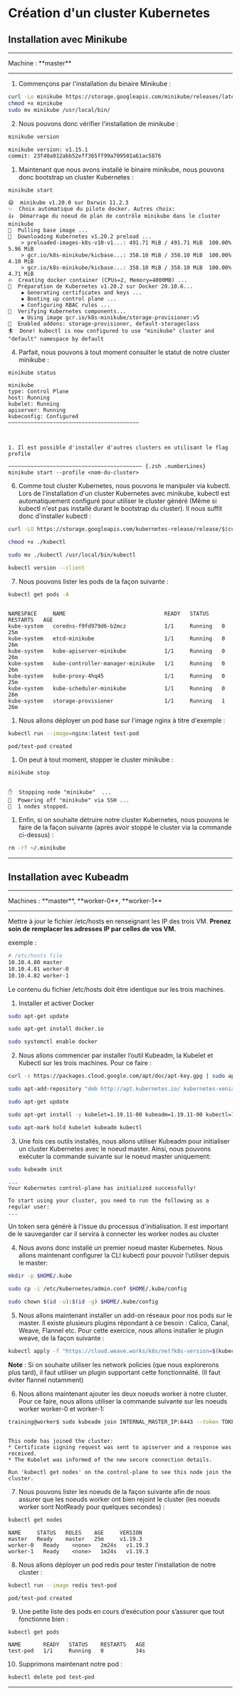 # Création d'un cluster Kubernetes

## Installation avec Minikube

<hr>
Machine : **master**
<hr>

1. Commençons par l'installation du binaire Minikube :

~~~~~~~~~~~~~~~~~~~~~~~~~~~~~~~~~~~~~~~~~~ {.zsh .numberLines}
curl -Lo minikube https://storage.googleapis.com/minikube/releases/latest/minikube-linux-amd64
chmod +x minikube
sudo mv minikube /usr/local/bin/
~~~~~~~~~~~~~~~~~~~~~~~~~~~~~~~~~~~~~~~~~~~~ 

2. Nous pouvons donc vérifier l'installation de minikube :

~~~~~~~~~~~~~~~~~~~~~~~~~~~~~~~~~~~~~~~~~~ {.zsh .numberLines}
minikube version

minikube version: v1.15.1
commit: 23f40a012abb52eff365ff99a709501a61ac5876
~~~~~~~~~~~~~~~~~~~~~~~~~~~~~~~~~~~~~~~~~~~~


1. Maintenant que nous avons installé le binaire minikube, nous pouvons donc bootstrap un cluster Kubernetes :

~~~~~~~~~~~~~~~~~~~~~~~~~~~~~~~~~~~~~~~~~~ {.zsh}
minikube start

😄  minikube v1.20.0 sur Darwin 11.2.3
✨  Choix automatique du pilote docker. Autres choix:
👍  Démarrage du noeud de plan de contrôle minikube dans le cluster minikube
🚜  Pulling base image ...
💾  Downloading Kubernetes v1.20.2 preload ...
    > preloaded-images-k8s-v10-v1...: 491.71 MiB / 491.71 MiB  100.00% 5.96 MiB
    > gcr.io/k8s-minikube/kicbase...: 358.10 MiB / 358.10 MiB  100.00% 4.10 MiB
    > gcr.io/k8s-minikube/kicbase...: 358.10 MiB / 358.10 MiB  100.00% 4.71 MiB
🔥  Creating docker container (CPUs=2, Memory=4000MB) ...
🐳  Préparation de Kubernetes v1.20.2 sur Docker 20.10.6...
    ▪ Generating certificates and keys ...
    ▪ Booting up control plane ...
    ▪ Configuring RBAC rules ...
🔎  Verifying Kubernetes components...
    ▪ Using image gcr.io/k8s-minikube/storage-provisioner:v5
🌟  Enabled addons: storage-provisioner, default-storageclass
🏄  Done! kubectl is now configured to use "minikube" cluster and "default" namespace by default

~~~~~~~~~~~~~~~~~~~~~~~~~~~~~~~~~~~~~~~~~~

4. Parfait, nous pouvons à tout moment consulter le statut de notre cluster minikube :

~~~~~~~~~~~~~~~~~~~~~~~~~~~~~~~~~~~~~~~~~~ {.zsh}
minikube status

minikube
type: Control Plane
host: Running
kubelet: Running
apiserver: Running
kubeconfig: Configured
~~~~~~~~~~~~~~~~~~~~~~~~~~~~~~~~~~~~~~~~~



1. Il est possible d'installer d'autres clusters en utilisant le flag profile

~~~~~~~~~~~~~~~~~~~~~~~~~~~~~~~~~~~~~~~~~~ {.zsh .numberLines}
minikube start --profile <nom-du-cluster>
~~~~~~~~~~~~~~~~~~~~~~~~~~~~~~~~~~~~~~~~~~


6. Comme tout cluster Kubernetes, nous pouvons le manipuler via kubectl. Lors de l'installation d'un cluster Kubernetes avec minikube, kubectl est automatiquement configuré pour utiliser le cluster généré (Même si kubectl n'est pas installé durant le bootstrap du cluster). Il nous suffit donc d'installer kubectl :

~~~~~~~~~~~~~~~~~~~~~~~~~~~~~~~~~~~~~~~~~~ {.zsh .numberLines}
curl -LO https://storage.googleapis.com/kubernetes-release/release/$(curl -s https://storage.googleapis.com/kubernetes-release/release/stable.txt)/bin/linux/amd64/kubectl

chmod +x ./kubectl

sudo mv ./kubectl /usr/local/bin/kubectl

kubectl version --client

~~~~~~~~~~~~~~~~~~~~~~~~~~~~~~~~~~~~~~~~~~

7. Nous pouvons lister les pods de la façon suivante :

~~~~~~~~~~~~~~~~~~~~~~~~~~~~~~~~~~~~~~~~~~ {.zsh .numberLines}
kubectl get pods -A
~~~~~~~~~~~~~~~~~~~~~~~~~~~~~~~~~~~~~~~~~~~~ 

~~~~~~~~~~~~~~~~~~~~~~~~~~~~~~~~~~~~~~~~~~ {.zsh}

NAMESPACE     NAME                               READY   STATUS    RESTARTS   AGE
kube-system   coredns-f9fd979d6-b2mcz            1/1     Running   0          25m
kube-system   etcd-minikube                      1/1     Running   0          26m
kube-system   kube-apiserver-minikube            1/1     Running   0          26m
kube-system   kube-controller-manager-minikube   1/1     Running   0          26m
kube-system   kube-proxy-4hq45                   1/1     Running   0          25m
kube-system   kube-scheduler-minikube            1/1     Running   0          26m
kube-system   storage-provisioner                1/1     Running   1          26m
~~~~~~~~~~~~~~~~~~~~~~~~~~~~~~~~~~~~~~~~~~~~ 

1. Nous allons déployer un pod base sur l'image nginx à titre d'exemple :

~~~~~~~~~~~~~~~~~~~~~~~~~~~~~~~~~~~~~~~~~~ {.zsh .numberLines}
kubectl run --image=nginx:latest test-pod
~~~~~~~~~~~~~~~~~~~~~~~~~~~~~~~~~~~~~~~~~~

~~~~~~~~~~~~~~~~~~~~~~~~~~~~~~~~~~~~~~~~~~ {.zsh}
pod/test-pod created
~~~~~~~~~~~~~~~~~~~~~~~~~~~~~~~~~~~~~~~~~~

1. On peut à tout moment, stopper le cluster minikube :

~~~~~~~~~~~~~~~~~~~~~~~~~~~~~~~~~~~~~~~~~~ {.zsh .numberLines}
minikube stop
~~~~~~~~~~~~~~~~~~~~~~~~~~~~~~~~~~~~~~~~~~

~~~~~~~~~~~~~~~~~~~~~~~~~~~~~~~~~~~~~~~~~~ {.zsh}

✋  Stopping node "minikube"  ...
🛑  Powering off "minikube" via SSH ...
🛑  1 nodes stopped.
~~~~~~~~~~~~~~~~~~~~~~~~~~~~~~~~~~~~~~~~~~

1. Enfin, si on souhaite détruire notre cluster Kubernetes, nous pouvons le faire de la façon suivante (après avoir stoppé le cluster via la commande ci-dessus) :

~~~~~~~~~~~~~~~~~~~~~~~~~~~~~~~~~~~~~~~~~~ {.zsh .numberLines}
rm -rf ~/.minikube

~~~~~~~~~~~~~~~~~~~~~~~~~~~~~~~~~~~~~~~~~~

<hr>

## Installation avec Kubeadm

<hr>
Machines : **master**, **worker-0**, **worker-1**
<hr>

Mettre à jour le fichier /etc/hosts en renseignant les IP des trois VM. **Prenez soin de remplacer les adresses IP par celles de vos VM.**

exemple :

~~~~~~~~~~~~~~~~~~~~~~~~~~~~~~~~~~~~~~~~~~ {.zsh .numberLines}
# /etc/hosts file
10.10.4.80 master
10.10.4.81 worker-0
10.10.4.82 worker-1
~~~~~~~~~~~~~~~~~~~~~~~~~~~~~~~~~~~~~~~~~~

Le contenu du fichier /etc/hosts doit être identique sur les trois machines.

1. Installer et activer Docker

~~~~~~~~~~~~~~~~~~~~~~~~~~~~~~~~~~~~~~~~~~ {.zsh .numberLines}
sudo apt-get update

sudo apt-get install docker.io

sudo systemctl enable docker

~~~~~~~~~~~~~~~~~~~~~~~~~~~~~~~~~~~~~~~~~~

2. Nous allons commencer par installer l’outil Kubeadm, la Kubelet et Kubectl sur les trois machines. Pour ce faire :

~~~~~~~~~~~~~~~~~~~~~~~~~~~~~~~~~~~~~~~~~~ {.zsh .numberLines}
curl -s https://packages.cloud.google.com/apt/doc/apt-key.gpg | sudo apt-key add

sudo apt-add-repository "deb http://apt.kubernetes.io/ kubernetes-xenial main"

sudo apt-get update

sudo apt-get install -y kubelet=1.19.11-00 kubeadm=1.19.11-00 kubectl=1.19.11-00

sudo apt-mark hold kubelet kubeadm kubectl
~~~~~~~~~~~~~~~~~~~~~~~~~~~~~~~~~~~~~~~~~~

3. Une fois ces outils installés, nous allons utiliser Kubeadm pour initialiser un cluster Kubernetes avec le noeud master. Ainsi, nous pouvons exécuter la commande suivante sur le noeud master uniquement:

~~~~~~~~~~~~~~~~~~~~~~~~~~~~~~~~~~~~~~~~~~ {.zsh .numberLines}
sudo kubeadm init 
~~~~~~~~~~~~~~~~~~~~~~~~~~~~~~~~~~~~~~~~~~

~~~~~~~~~~~~~~~~~~~~~~~~~~~~~~~~~~~~~~~~~~ {.zsh}
...
Your Kubernetes control-plane has initialized successfully!

To start using your cluster, you need to run the following as a regular user:
...

~~~~~~~~~~~~~~~~~~~~~~~~~~~~~~~~~~~~~~~~~~

Un token sera généré à l'issue du processus d'initialisation. Il est important de le sauvegarder car il servira à connecter les worker nodes au cluster

 

4. Nous avons donc installé un premier noeud master Kubernetes. Nous allons maintenant configurer la CLI kubectl pour pouvoir l’utiliser depuis le master:

~~~~~~~~~~~~~~~~~~~~~~~~~~~~~~~~~~~~~~~~~~ {.zsh .numberLines}
mkdir -p $HOME/.kube

sudo cp -i /etc/kubernetes/admin.conf $HOME/.kube/config

sudo chown $(id -u):$(id -g) $HOME/.kube/config
~~~~~~~~~~~~~~~~~~~~~~~~~~~~~~~~~~~~~~~~~~

5. Nous allons maintenant installer un add-on réseaux pour nos pods sur le master. Il existe plusieurs plugins répondant à ce besoin : Calico, Canal, Weave, Flannel etc. Pour cette exercice, nous allons installer le plugin weave, de la façon suivante :

~~~~~~~~~~~~~~~~~~~~~~~~~~~~~~~~~~~~~~~~~~ {.zsh .numberLines}
kubectl apply -f "https://cloud.weave.works/k8s/net?k8s-version=$(kubectl version | base64 | tr -d '\n')"
~~~~~~~~~~~~~~~~~~~~~~~~~~~~~~~~~~~~~~~~~~

**Note** : Si on souhaite utiliser les network policies (que nous explorerons plus tard), il faut utiliser un plugin supportant cette fonctionnalité. (Il faut éviter flannel notamment)



6. Nous allons maintenant ajouter les deux noeuds worker à notre cluster. Pour ce faire, nous allons utiliser la commande suivante sur les noeuds worker worker-0 et worker-1:

~~~~~~~~~~~~~~~~~~~~~~~~~~~~~~~~~~~~~~~~~~ {.zsh .numberLines}
training@worker$ sudo kubeadm join INTERNAL_MASTER_IP:6443 --token TOKEN --discovery-token-ca-cert-hash DISC_TOKEN
~~~~~~~~~~~~~~~~~~~~~~~~~~~~~~~~~~~~~~~~~~

~~~~~~~~~~~~~~~~~~~~~~~~~~~~~~~~~~~~~~~~~~ {.zsh}

This node has joined the cluster:
* Certificate signing request was sent to apiserver and a response was received.
* The Kubelet was informed of the new secure connection details.

Run 'kubectl get nodes' on the control-plane to see this node join the cluster.
~~~~~~~~~~~~~~~~~~~~~~~~~~~~~~~~~~~~~~~~~~

7. Nous pouvons lister les noeuds de la façon suivante afin de nous assurer que les noeuds worker ont bien rejoint le cluster (les noeuds worker sont NotReady pour quelques secondes) :

~~~~~~~~~~~~~~~~~~~~~~~~~~~~~~~~~~~~~~~~~~ {.zsh .numberLines}
kubectl get nodes
~~~~~~~~~~~~~~~~~~~~~~~~~~~~~~~~~~~~~~~~~~

~~~~~~~~~~~~~~~~~~~~~~~~~~~~~~~~~~~~~~~~~~ {.zsh}
NAME     STATUS   ROLES    AGE     VERSION
master   Ready    master   25m     v1.19.3
worker-0   Ready    <none>   2m24s   v1.19.3
worker-1   Ready    <none>   1m24s   v1.19.3
~~~~~~~~~~~~~~~~~~~~~~~~~~~~~~~~~~~~~~~~~~


8. Nous allons déployer un pod redis pour tester l’installation de notre cluster :

~~~~~~~~~~~~~~~~~~~~~~~~~~~~~~~~~~~~~~~~~~ {.zsh .numberLines}
kubectl run --image redis test-pod
~~~~~~~~~~~~~~~~~~~~~~~~~~~~~~~~~~~~~~~~~~

~~~~~~~~~~~~~~~~~~~~~~~~~~~~~~~~~~~~~~~~~~ {.zsh}
pod/test-pod created
~~~~~~~~~~~~~~~~~~~~~~~~~~~~~~~~~~~~~~~~~~


9. Une petite liste des pods en cours d’exécution pour s’assurer que tout fonctionne bien :

~~~~~~~~~~~~~~~~~~~~~~~~~~~~~~~~~~~~~~~~~~ {.zsh .numberLines}
kubectl get pods
~~~~~~~~~~~~~~~~~~~~~~~~~~~~~~~~~~~~~~~~~~


~~~~~~~~~~~~~~~~~~~~~~~~~~~~~~~~~~~~~~~~~~ {.zsh}
NAME       READY   STATUS    RESTARTS   AGE
test-pod   1/1     Running   0          34s

~~~~~~~~~~~~~~~~~~~~~~~~~~~~~~~~~~~~~~~~~~

10. Supprimons maintenant notre pod :

~~~~~~~~~~~~~~~~~~~~~~~~~~~~~~~~~~~~~~~~~~ {.zsh .numberLines}
kubectl delete pod test-pod
~~~~~~~~~~~~~~~~~~~~~~~~~~~~~~~~~~~~~~~~~~

<hr>
